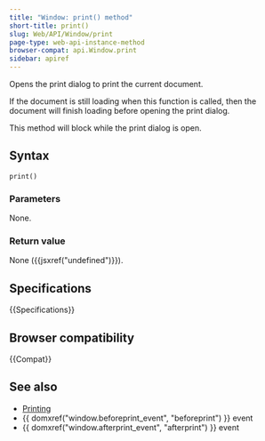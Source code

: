 ```yaml
---
title: "Window: print() method"
short-title: print()
slug: Web/API/Window/print
page-type: web-api-instance-method
browser-compat: api.Window.print
sidebar: apiref
---
```


Opens the print dialog to print the current document.

If the document is still loading when this function is called, then the document will finish loading before opening the print dialog.

This method will block while the print dialog is open.

## Syntax

```js-nolint
print()
```

### Parameters

None.

### Return value

None ({{jsxref("undefined")}}).

## Specifications

{{Specifications}}

## Browser compatibility

{{Compat}}

## See also

- [Printing](/en-US/docs/Web/CSS/CSS_media_queries/Printing)
- {{ domxref("window.beforeprint_event", "beforeprint") }} event
- {{ domxref("window.afterprint_event", "afterprint") }} event
